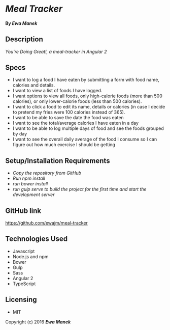 # _Meal Tracker_

#### By _Ewa Manek_

## Description

_You're Doing Great!, a meal-tracker in Angular 2_

## Specs
* I want to log a food I have eaten by submitting a form with food name, calories and details.
* I want to view a list of foods I have logged.
* I want options to view all foods, only high-calorie foods (more than 500 calories), or only lower-calorie foods (less than 500 calories).
* I want to click a food to edit its name, details or calories (in case I decide to pretend my fries were 100 calories instead of 365).
* I want to be able to save the date the food was eaten
* I want to see the total/average calories I have eaten in a day
* I want to be able to log multiple days of food and see the foods grouped by day
* I want to see the overall daily average of the food I consume so I can figure out how much exercise I should be getting

## Setup/Installation Requirements

* _Copy the repository from GitHub_
* _Run npm install_
* _run bower install_
* _run gulp serve to build the project for the first time and start the development server_

## GitHub link

https://github.com/ewajm/meal-tracker

## Technologies Used

* Javascript
* Node.js and npm
* Bower
* Gulp
* Sass
* Angular 2
* TypeScript

## Licensing

* MIT

Copyright (c) 2016 **_Ewa Manek_**
